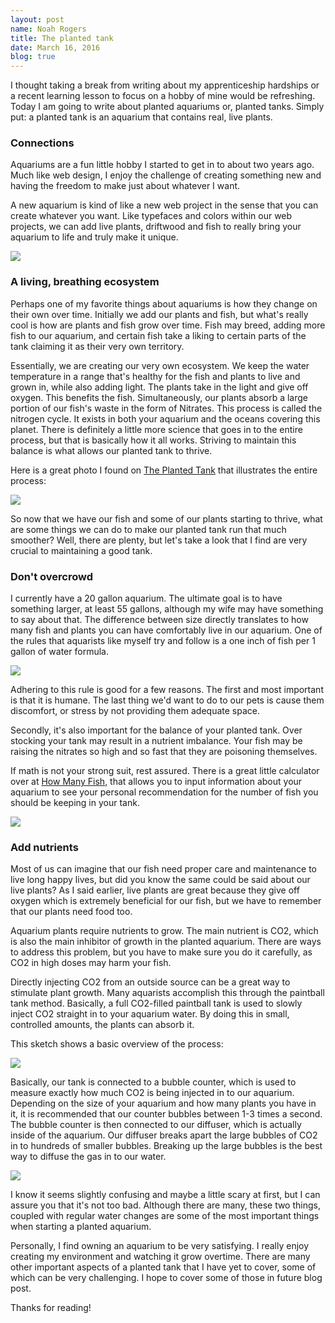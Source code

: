 ```yaml
---
layout: post
name: Noah Rogers
title: The planted tank
date: March 16, 2016
blog: true
---
```


I thought taking a break from writing about my apprenticeship hardships or a recent learning lesson to focus on a hobby of mine would be refreshing. Today I am going to write about planted aquariums or, planted tanks. Simply put: a planted tank is an aquarium that contains real, live plants.

### Connections
Aquariums are a fun little hobby I started to get in to about two years ago. Much like web design, I enjoy the challenge of creating something new and having the freedom to make just about whatever I want.

A new aquarium is kind of like a new web project in the sense that you can create whatever you want. Like typefaces and colors within our web projects, we can add live plants, driftwood and fish to really bring your aquarium to life and truly make it unique.

<div class="blog__image">
  <img src="/assets/images/blog/planted-tank/compare.jpg">
</div>

### A living, breathing ecosystem
Perhaps one of my favorite things about aquariums is how they change on their own over time. Initially we add our plants and fish, but what's really cool is how are plants and fish grow over time. Fish may breed, adding more fish to our aquarium, and certain fish take a liking to certain parts of the tank claiming it as their very own territory.

Essentially, we are creating our very own ecosystem. We keep the water temperature in a range that's healthy for the fish and plants to live and grown in, while also adding light. The plants take in the light and give off oxygen. This benefits the fish. Simultaneously, our plants absorb a large portion of our fish's waste in the form of Nitrates. This process is called the nitrogen cycle. It exists in both your aquarium and the oceans covering this planet. There is definitely a little more science that goes in to the entire process, but that is basically how it all works. Striving to maintain this balance is what allows our planted tank to thrive.

Here is a great photo I found on [The Planted Tank](http://plantedtank.net) that illustrates the entire process:

<div class="blog__image">
  <img src="/assets/images/blog/planted-tank/nitrogen-cycle.jpg">
</div>

So now that we have our fish and some of our plants starting to thrive, what are some things we can do to make our planted tank run that much smoother? Well, there are plenty, but let's take a look that I find are very crucial to maintaining a good tank.

### Don't overcrowd

I currently have a 20 gallon aquarium. The ultimate goal is to have something larger, at least 55 gallons, although my wife may have something to say about that. The difference between size directly translates to how many fish and plants you can have comfortably live in our aquarium. One of the rules that aquarists like myself try and follow is a one inch of fish per 1 gallon of water formula.

<div class="blog__image">
  <img src="/assets/images/blog/planted-tank/aquarium1.jpg">
</div>

Adhering to this rule is good for a few reasons. The first and most important is that it is humane. The last thing we'd want to do to our pets is cause them discomfort, or stress by not providing them adequate space.

Secondly, it's also important for the balance of your planted tank. Over stocking your tank may result in a nutrient imbalance. Your fish may be raising the nitrates so high and so fast that they are poisoning themselves.

If math is not your strong suit, rest assured. There is a great little calculator over at [How Many Fish](http://www.howmanyfish.com/), that allows you to input information about your aquarium to see your personal recommendation for the number of fish you should be keeping in your tank.

<div class="blog__image">
  <img src="/assets/images/blog/planted-tank/aquarium2.jpg">
</div>

### Add nutrients

Most of us can imagine that our fish need proper care and maintenance to live long happy lives, but did you know the same could be said about our live plants? As I said earlier, live plants are great because they give off oxygen which is extremely beneficial for our fish, but we have to remember that our plants need food too.

Aquarium plants require nutrients to grow. The main nutrient is CO2, which is also the main inhibitor of growth in the planted aquarium. There are ways to address this problem, but you have to make sure you do it carefully, as CO2 in high doses may harm your fish.

Directly injecting CO2 from an outside source can be a great way to stimulate plant growth. Many aquarists accomplish this through the paintball tank method. Basically, a full CO2-filled paintball tank is used to slowly inject CO2 straight in to your aquarium water. By doing this in small, controlled amounts, the plants can absorb it.

This sketch shows a basic overview of the process:

<div class="blog__image">
  <img src="/assets/images/blog/planted-tank/co2.jpg">
</div>

Basically, our tank is connected to a bubble counter, which is used to measure exactly how much CO2 is being injected in to our aquarium. Depending on the size of your aquarium and how many plants you have in it, it is recommended that our counter bubbles between 1-3 times a second. The bubble counter is then connected to our diffuser, which is actually inside of the aquarium. Our diffuser breaks apart the large bubbles of CO2 in to hundreds of smaller bubbles. Breaking up the large bubbles is the best way to diffuse the gas in to our water.

<div class="blog__image">
  <img src="/assets/images/blog/planted-tank/diffuser.jpg">
</div>

I know it seems slightly confusing and maybe a little scary at first, but I can assure you that it's not too bad. Although there are many, these two things, coupled with regular water changes are some of the most important things when starting a planted aquarium.

Personally, I find owning an aquarium to be very satisfying. I really enjoy creating my environment and watching it grow overtime. There are many other important aspects of a planted tank that I have yet to cover, some of which can be very challenging. I hope to cover some of those in future blog post.

Thanks for reading!
